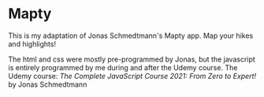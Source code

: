 # Mapty

This is my adaptation of Jonas Schmedtmann's Mapty app. Map your hikes and highlights!

The html and css were mostly pre-programmed by Jonas, but the javascript is entirely programmed by me during and after the Udemy course. The Udemy course: *The Complete JavaScript Course 2021: From Zero to Expert!* by Jonas Schmedtmann
